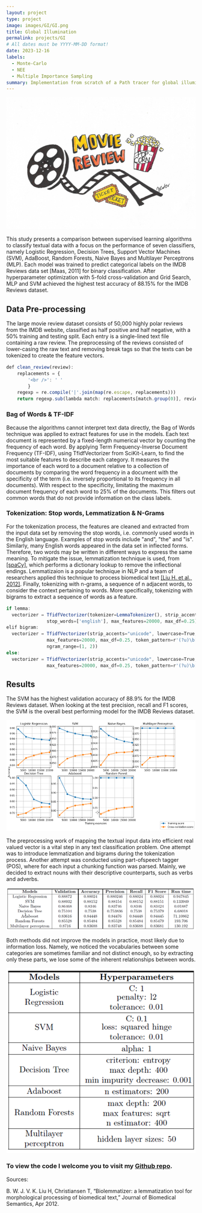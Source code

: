 ```yaml
---
layout: project
type: project
image: images/GI/GI.png
title: Global Illumination
permalink: projects/GI
# All dates must be YYYY-MM-DD format!
date: 2023-12-16
labels:
  - Monte-Carlo
  - NEE
  - Multiple Importance Sampling
summary: Implementation from scratch of a Path tracer for global illumination. Scenes include MIS on Veach's experiment, Stanford Bunny, and Cornell Box.
---
```

<img class="ui medium right floated rounded image" src="../images/IMDB/IMDB_review.jpeg">

This study presents a comparison between supervised learning algorithms to classify textual data with a focus on the performance of seven classifiers, namely Logistic Regression, Decision Trees, Support Vector Machines (SVM), AdaBoost, Random Forests, Naive Bayes and Multilayer Perceptrons (MLP). Each model was trained to predict categorical labels on the IMDB Reviews data set [Maas, 2011] for binary classification. After hyperparameter optimization with 5-fold cross-validation and Grid Search, MLP and SVM achieved the highest test accuracy of 88.15% for the IMDB Reviews dataset.

## Data Pre-processing
The large movie review dataset consists of 50,000 highly polar reviews from the IMDB website,
classified as half positive and half negative, with a 50% training and testing split. Each entry
is a single-lined text file containing a raw review. The preprocessing of the reviews consisted of
lower-casing the raw text and removing break tags so that the texts can be tokenized to create the
feature vectors.

```js
def clean_review(review):   
	replacements = {
		'<br />': ' '
		}
	regexp = re.compile('|'.join(map(re.escape, replacements)))    
	return regexp.sub(lambda match: replacements[match.group(0)], review)

```
### Bag of Words & TF-IDF
Because the algorithms cannot interpret text data directly, the Bag of Words technique was applied
to extract features for use in the models. Each text document is represented by a fixed-length
numerical vector by counting the frequency of each word. By applying Term Frequency-Inverse
Document Frequency (TF-IDF), using TfidfVectorizer from SciKit-Learn, to find the most suitable
features to describe each category. It measures the importance of each word to a document relative
to a collection of documents by comparing the word frequency in a document with the specificity
of the term (i.e. inversely proportional to its frequency in all documents). With respect to the
specificity, limitating the maximum document frequency of each word to 25% of the documents.
This filters out common words that do not provide information on the class labels.

### Tokenization: Stop words, Lemmatization & N-Grams

For the tokenization process, the features are cleaned and extracted from the input data set by removing
the stop words, i.e. commonly used words in the English language. Examples of stop words include
"and", "the" and "is". Similarly, many English words appeared in the data set in inflected forms.
Therefore, two words may be written in different ways to express the same meaning. To mitigate
the issue, lemmatization technique is used, from  <a href="https://spacy.io/">[spaCy]</a>, which performs a dictionary
lookup to remove the inflectional endings. Lemmatizaion is a popular technique in NLP and a
team of researchers applied this technique to process biomedical text <a href="https://www.ncbi.nlm.nih.gov/pmc/articles/PMC3359276/">[Liu H. et al., 2012]</a>. Finally, tokenizing with n-grams, a sequence of n adjacent words, to consider the context pertaining to words.
More specifically, tokenizing with bigrams to extract a sequence of words as a feature.

```js
if lemma:
  vectorizer = TfidfVectorizer(tokenizer=LemmaTokenizer(), strip_accents="unicode", lowercase=True,
               stop_words=['english'], max_features=20000, max_df=0.25)
elif bigram:
  vectorizer = TfidfVectorizer(strip_accents="unicode", lowercase=True, stop_words=['english'],
               max_features=20000, max_df=0.25, token_pattern=r'(?u)\b[A-Za-z]\w+\b',
               ngram_range=(1, 2))
else:
  vectorizer = TfidfVectorizer(strip_accents="unicode", lowercase=True, stop_words=['english'],
               max_features=20000, max_df=0.25, token_pattern=r'(?u)\b[A-Za-z]\w+\b')
```

## Results

The SVM has the highest validation accuracy of 88.9% for the IMDB Reviews dataset. When looking at the test precision, recall and F1 scores, the SVM is the overall best performing model for the IMDB Reviews dataset.
<p align="center">
 <img class="ui Large right floated rounded image" src="../images/IMDB/results.png">
</p>

The preprocessing work of mapping the textual input data into efficient real valued vector
is a vital step in any text classification problem. One attempt was to introduce lemmatization
and bigrams during the tokenization process. Another attempt was conducted using part-ofspeech
tagger (POS), where for each input a chunking function was parsed. Mainly, we decided
to extract nouns with their descriptive counterparts, such as verbs and adverbs.

<p align="center">
 <img class="ui Large left floated rounded image" src="../images/IMDB/models.png">
</p>

Both methods did not improve the models in practice, most likely due to information loss. Namely, we noticed
the vocabularies between some categories are sometimes familiar and not distinct enough, so by
extracting only these parts, we lose some of the inherent relationships between words.
<p align="center">
 <img class="ui medium left floated rounded image" src="../images/IMDB/hyperparameters.png">
</p>

### <b>To view the code I welcome you to visit my <a href="https://github.com/DiscoBroccoli/Textual-Data-Classification"><i class="large github icon"></i>Github repo</a></b>.

Sources:

B. W. J. V. K. Liu H, Christiansen T, “Biolemmatizer: a lemmatization tool for morphological
processing of biomedical text,” Journal of Biomedical Semantics, Apr 2012.

